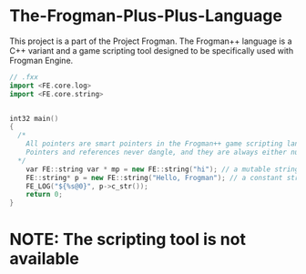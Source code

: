 # The-Frogman-Plus-Plus-Language
This project is a part of the Project Frogman. The Frogman++ language is a C++ variant and a game scripting tool designed to be specifically used with Frogman Engine.


``` cpp
// .fxx
import <FE.core.log>
import <FE.core.string>


int32 main()
{
  /*
    All pointers are smart pointers in the Frogman++ game scripting language.
    Pointers and references never dangle, and they are always either null or valid.
  */
    var FE::string var * mp = new FE::string("hi"); // a mutable string mutable pointer.
    FE::string* p = new FE::string("Hello, Frogman"); // a constant string pointer constant.
    FE_LOG("${%s@0}", p->c_str());
    return 0;
}
```

# NOTE: The scripting tool is not available

